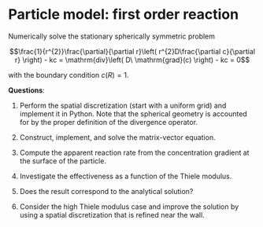 # Particle model: first order reaction

Numerically solve the stationary spherically symmetric problem

$$\frac{1}{r^{2}}\frac{\partial}{\partial r}\left( r^{2}D\frac{\partial c}{\partial r} \right) - kc = \mathrm{div}\left( D\ \mathrm{grad}(c) \right) - kc = 0$$

with the boundary condition $c(R) = 1$.

**Questions**:

1. Perform the spatial discretization (start with a uniform grid) and
   implement it in Python. Note that the spherical geometry is
   accounted for by the proper definition of the divergence operator.

2. Construct, implement, and solve the matrix-vector equation.

3. Compute the apparent reaction rate from the concentration gradient
   at the surface of the particle.

4. Investigate the effectiveness as a function of the Thiele modulus.

5. Does the result correspond to the analytical solution?

6. Consider the high Thiele modulus case and improve the solution by
   using a spatial discretization that is refined near the wall.
